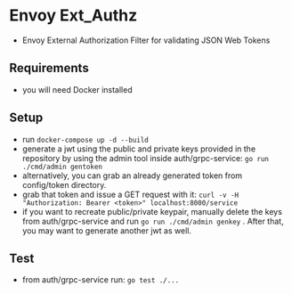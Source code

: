 # Envoy Ext_Authz
- Envoy External Authorization Filter for validating JSON Web Tokens

## Requirements
- you will need Docker installed

## Setup

- run `docker-compose up -d --build`
- generate a jwt using the public and private keys provided in the repository by using the admin tool inside auth/grpc-service: 
  `go run ./cmd/admin gentoken`
- alternatively, you can grab an already generated token from config/token directory.
- grab that token and issue a GET request with it: `curl -v -H "Authorization: Bearer <token>" localhost:8000/service`
- if you want to recreate public/private keypair, manually delete the keys from auth/grpc-service
and run `go run ./cmd/admin genkey` . After that, you may want to generate another jwt as well.

## Test
- from auth/grpc-service run: `go test ./...`
